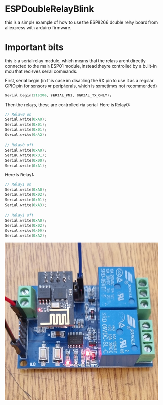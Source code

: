 # ESPDoubleRelayBlink
this is a simple example of how to use the ESP8266 double relay board from aliexpress with arduino firmware.

# Important bits
this is a serial relay module, which means that the relays arent directly connected to the main ESP01 module, instead theyre controlled by a built-in mcu that recieves serial commands.

First, serial begin (in this case im disabling the RX pin to use it as a regular GPIO pin for sensors or peripherals, which is sometimes not recommended)
```C++
Serial.begin(115200, SERIAL_8N1, SERIAL_TX_ONLY);
```
Then the relays, these are controlled via serial.
Here is Relay0:
```C++
// Relay0 on
Serial.write(0xA0);
Serial.write(0x01);
Serial.write(0x01);
Serial.write(0xA2);
  
// Relay0 off
Serial.write(0xA0);
Serial.write(0x01);
Serial.write(0x00);
Serial.write(0xA1);
```
Here is Relay1:
```C++
// Relay1 on
Serial.write(0xA0);
Serial.write(0x02);
Serial.write(0x01);
Serial.write(0xA3);
  
// Relay1 off
Serial.write(0xA0);
Serial.write(0x02);
Serial.write(0x00);
Serial.write(0xA2);
```

![alt text](https://github.com/TheRegularDX/ESPDoubleRelayBlink/blob/master/relays.jpg)
